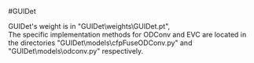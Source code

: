 #GUIDet
<div>GUIDet's weight is in "GUIDet\weights\GUIDet.pt",</div>

<div>The specific implementation methods for ODConv and EVC are located in the directories "GUIDet\models\cfpFuseODConv.py" and "GUIDet\models\odconv.py" respectively.</div>
